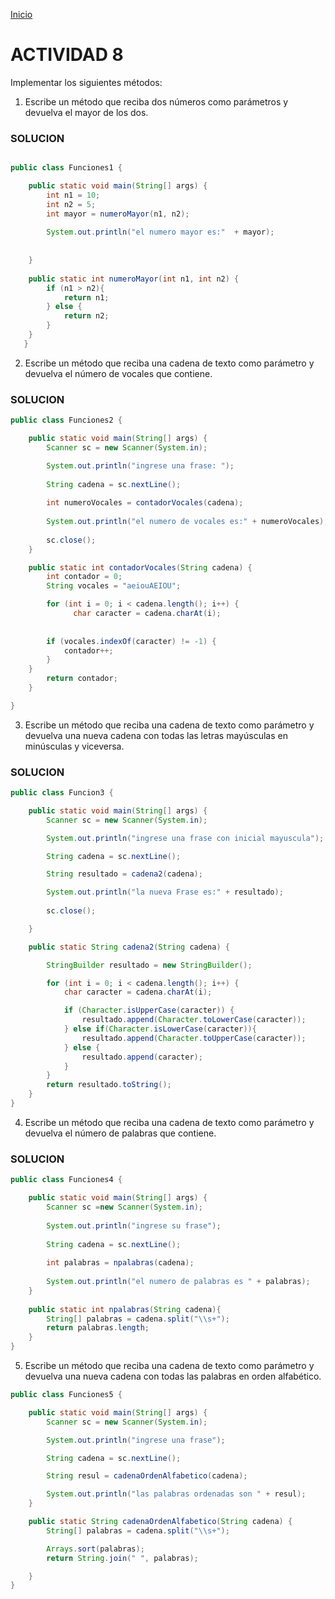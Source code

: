 <!-- No borrar o modificar -->
[Inicio](./index.md)

# ACTIVIDAD 8

Implementar los siguientes métodos:

1. Escribe un método que reciba dos números como parámetros y devuelva el mayor de los dos.

### SOLUCION 

``` JAVA

public class Funciones1 {

    public static void main(String[] args) {
        int n1 = 10;
        int n2 = 5;
        int mayor = numeroMayor(n1, n2);
        
        System.out.println("el numero mayor es:"  + mayor);
                
        
    }
    
    public static int numeroMayor(int n1, int n2) {
        if (n1 > n2){
            return n1;
        } else {
            return n2;
        }
    }
   }
```

2. Escribe un método que reciba una cadena de texto como parámetro y devuelva el número de vocales que contiene.


### SOLUCION 


``` JAVA 
public class Funciones2 {

    public static void main(String[] args) {
        Scanner sc = new Scanner(System.in);

        System.out.println("ingrese una frase: ");
        
        String cadena = sc.nextLine();
        
        int numeroVocales = contadorVocales(cadena);
        
        System.out.println("el numero de vocales es:" + numeroVocales);
        
        sc.close();
    }

    public static int contadorVocales(String cadena) {
        int contador = 0;
        String vocales = "aeiouAEIOU";

        for (int i = 0; i < cadena.length(); i++) {
              char caracter = cadena.charAt(i);
        
        
        if (vocales.indexOf(caracter) != -1) {
            contador++;
        }
    }
        return contador;
    }

}

```

3. Escribe un método que reciba una cadena de texto como parámetro y devuelva una nueva cadena con todas las letras mayúsculas en minúsculas y viceversa.

### SOLUCION 

``` JAVA
public class Funcion3 {

    public static void main(String[] args) {
        Scanner sc = new Scanner(System.in);

        System.out.println("ingrese una frase con inicial mayuscula");

        String cadena = sc.nextLine();

        String resultado = cadena2(cadena);

        System.out.println("la nueva Frase es:" + resultado);
        
        sc.close();

    }

    public static String cadena2(String cadena) {

        StringBuilder resultado = new StringBuilder();

        for (int i = 0; i < cadena.length(); i++) {
            char caracter = cadena.charAt(i);

            if (Character.isUpperCase(caracter)) {
                resultado.append(Character.toLowerCase(caracter));
            } else if(Character.isLowerCase(caracter)){
                resultado.append(Character.toUpperCase(caracter));
            } else {
                resultado.append(caracter);
            }
        }
        return resultado.toString();
    }
}
```

4. Escribe un método que reciba una cadena de texto como parámetro y devuelva el número de palabras que contiene.

### SOLUCION 

``` JAVA
public class Funciones4 {

    public static void main(String[] args) {
        Scanner sc =new Scanner(System.in);
        
        System.out.println("ingrese su frase");
        
        String cadena = sc.nextLine();
        
        int palabras = npalabras(cadena);
        
        System.out.println("el numero de palabras es " + palabras);
    }
    
    public static int npalabras(String cadena){
        String[] palabras = cadena.split("\\s+");
        return palabras.length;
    }
}

```

5. Escribe un método que reciba una cadena de texto como parámetro y devuelva una nueva cadena con todas las palabras en orden alfabético.

``` JAVA
public class Funciones5 {

    public static void main(String[] args) {
        Scanner sc = new Scanner(System.in);

        System.out.println("ingrese una frase");

        String cadena = sc.nextLine();

        String resul = cadenaOrdenAlfabetico(cadena);

        System.out.println("las palabras ordenadas son " + resul);
    }

    public static String cadenaOrdenAlfabetico(String cadena) {
        String[] palabras = cadena.split("\\s+");

        Arrays.sort(palabras);
        return String.join(" ", palabras);

    }
}
```










